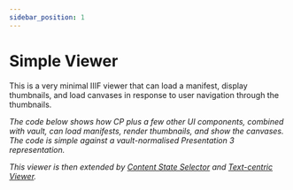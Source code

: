 ```yaml
---
sidebar_position: 1
---
```


# Simple Viewer

This is a very minimal IIIF viewer that can load a manifest, display thumbnails, and load canvases in response to user navigation through the thumbnails.

_The code below shows how CP plus a few other UI components, combined with vault, can load manifests, render thumbnails, and show the canvases. The code is simple against a vault-normalised Presentation 3 representation._

_This viewer is then extended by [Content State Selector](./content-state-selector) and [Text-centric Viewer](./text-centric)._